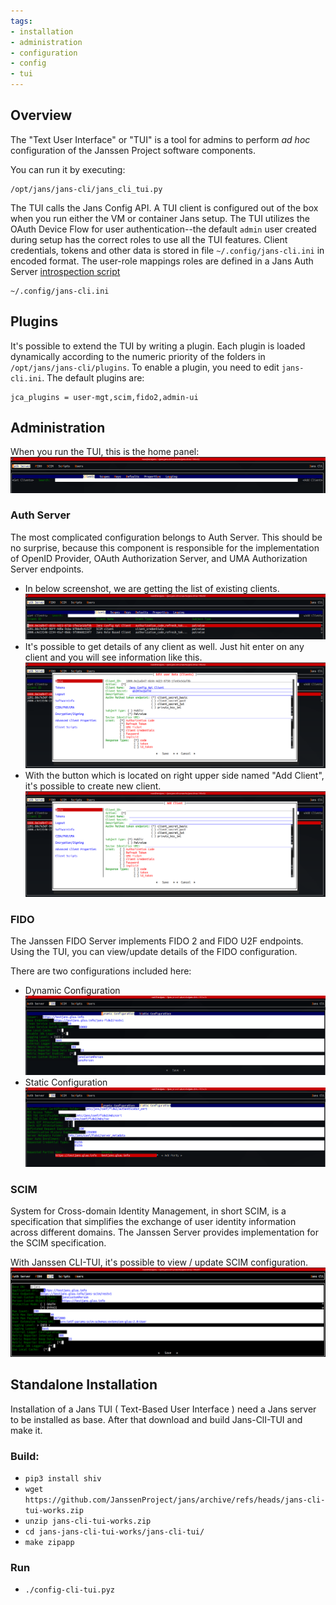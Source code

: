 ```yaml
---
tags:
- installation
- administration
- configuration
- config
- tui
---
```


## Overview

The "Text User Interface" or "TUI" is a tool for admins to perform *ad
hoc* configuration of the Janssen Project software components.

You can run it by executing:

```
/opt/jans/jans-cli/jans_cli_tui.py

```

The TUI calls the Jans Config API. A TUI client is configured out of the
box when you run either the VM or container Jans setup. The TUI utilizes the
OAuth Device Flow for user authentication--the default `admin` user created
during setup has the correct roles to use all the TUI features. Client
credentials, tokens and other data is stored in file `~/.config/jans-cli.ini` in
encoded format. The user-role mappings roles are defined in a Jans Auth Server
[introspection script](https://github.com/JanssenProject/jans/blob/main/docs/script-catalog/introspection/introspection-role-based-scope/introspection_role_based_scope.py)

```
~/.config/jans-cli.ini
```

## Plugins

It's possible to extend the TUI by writing a plugin. Each plugin is loaded
dynamically according to the numeric priority of the folders in
`/opt/jans/jans-cli/plugins`. To enable a plugin, you need to edit
`jans-cli.ini`. The default plugins are:

```
jca_plugins = user-mgt,scim,fido2,admin-ui

```

## Administration

When you run the TUI, this is the home panel:
![image](../../assets/Jans_TUI_Main_panel.png)

### Auth Server

The most complicated configuration belongs to Auth Server. This should be no
surprise, because this component is responsible for the implementation of
OpenID Provider, OAuth Authorization Server, and UMA Authorization Server
endpoints.

 - In below screenshot, we are getting the list of existing clients. ![image](../../assets/Jans_TUI_Auth_Server_Get_client_list.png)
 - It's possible to get details of any client as well. Just hit enter on any client and  you will see information like this. ![image](../../assets/Jans_TUI_Auth_Server_Client_detail.png)
 - With the button which is located on right upper side named "Add Client", it's possible to create new client. ![image](../../assets/Jans_TUI_Auth_Server_Add_new_client.png)

### FIDO

The Janssen FIDO Server implements FIDO 2 and FIDO U2F endpoints. Using the
TUI, you can view/update details of the FIDO configuration.

There are two configurations included here:

 - Dynamic Configuration ![image](../../assets/Jans_TUI_Fido_Dynamic_Configuration.png)
 - Static Configuration ![image](../../assets/Jans_TUI_Fido_Static_Configuration.png)

### SCIM

System for Cross-domain Identity Management, in short SCIM, is a specification
that simplifies the exchange of user identity information across different
domains. The Janssen Server provides implementation for the SCIM specification.

With Janssen CLI-TUI, it's possible to view / update SCIM configuration. ![image](../../assets/Janssen_TUI_SCIM_1.png)

## Standalone Installation

Installation of a Jans TUI ( Text-Based User Interface ) need a Jans server to be installed as base. After that download and build Jans-ClI-TUI and make it.

### Build:

 - `pip3 install shiv`
 - `wget https://github.com/JanssenProject/jans/archive/refs/heads/jans-cli-tui-works.zip`
 - `unzip jans-cli-tui-works.zip`
 - `cd jans-jans-cli-tui-works/jans-cli-tui/`
 - `make zipapp`

### Run

 - `./config-cli-tui.pyz`
